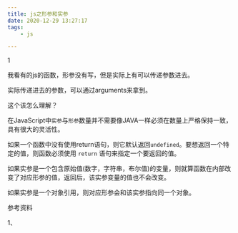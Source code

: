 ```yaml
---
title: js之形参和实参
date: 2020-12-29 13:27:17
tags:
	- js

---
```


1

我看有的js的函数，形参没有写，但是实际上有可以传递参数进去。

实际传递进去的参数，可以通过arguments来拿到。

这个该怎么理解？

在JavaScript中`实参`与`形参`数量并不需要像JAVA一样必须在数量上严格保持一致，具有很大的灵活性。



如果一个函数中没有使用return语句，则它默认返回`undefined`。要想返回一个特定的值，则函数必须使用 `return` 语句来指定一个要返回的值。

如果实参是一个包含原始值(数字，字符串，布尔值)的变量，则就算函数在内部改变了对应形参的值，返回后，该实参变量的值也不会改变。

如果实参是一个对象引用，则对应形参会和该实参指向同一个对象。



参考资料

1、

